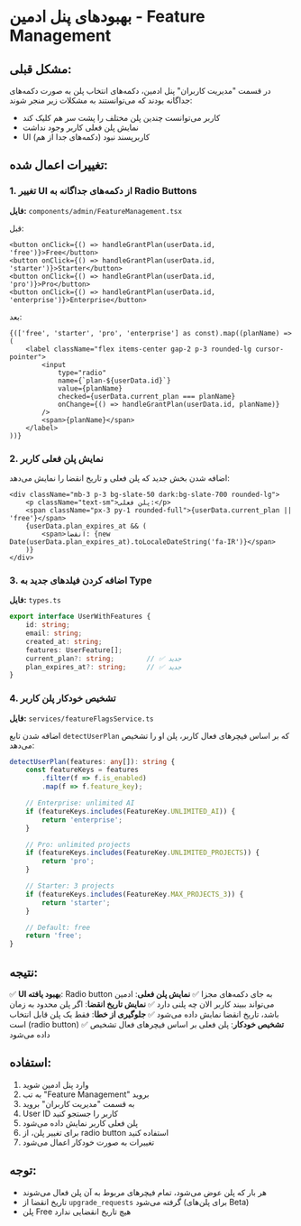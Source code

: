 # بهبودهای پنل ادمین - Feature Management

## مشکل قبلی:
در قسمت "مدیریت کاربران" پنل ادمین، دکمه‌های انتخاب پلن به صورت دکمه‌های جداگانه بودند که می‌توانستند به مشکلات زیر منجر شوند:
- کاربر می‌توانست چندین پلن مختلف را پشت سر هم کلیک کند
- نمایش پلن فعلی کاربر وجود نداشت
- UI کاربرپسند نبود (دکمه‌های جدا از هم)

## تغییرات اعمال شده:

### 1. تغییر UI از دکمه‌های جداگانه به Radio Buttons
**فایل:** `components/admin/FeatureManagement.tsx`

قبل:
```tsx
<button onClick={() => handleGrantPlan(userData.id, 'free')}>Free</button>
<button onClick={() => handleGrantPlan(userData.id, 'starter')}>Starter</button>
<button onClick={() => handleGrantPlan(userData.id, 'pro')}>Pro</button>
<button onClick={() => handleGrantPlan(userData.id, 'enterprise')}>Enterprise</button>
```

بعد:
```tsx
{(['free', 'starter', 'pro', 'enterprise'] as const).map((planName) => (
    <label className="flex items-center gap-2 p-3 rounded-lg cursor-pointer">
        <input
            type="radio"
            name={`plan-${userData.id}`}
            value={planName}
            checked={userData.current_plan === planName}
            onChange={() => handleGrantPlan(userData.id, planName)}
        />
        <span>{planName}</span>
    </label>
))}
```

### 2. نمایش پلن فعلی کاربر
اضافه شدن بخش جدید که پلن فعلی و تاریخ انقضا را نمایش می‌دهد:
```tsx
<div className="mb-3 p-3 bg-slate-50 dark:bg-slate-700 rounded-lg">
    <p className="text-sm">پلن فعلی:</p>
    <span className="px-3 py-1 rounded-full">{userData.current_plan || 'free'}</span>
    {userData.plan_expires_at && (
        <span>انقضا: {new Date(userData.plan_expires_at).toLocaleDateString('fa-IR')}</span>
    )}
</div>
```

### 3. اضافه کردن فیلدهای جدید به Type
**فایل:** `types.ts`

```typescript
export interface UserWithFeatures {
    id: string;
    email: string;
    created_at: string;
    features: UserFeature[];
    current_plan?: string;        // ✅ جدید
    plan_expires_at?: string;     // ✅ جدید
}
```

### 4. تشخیص خودکار پلن کاربر
**فایل:** `services/featureFlagsService.ts`

اضافه شدن تابع `detectUserPlan` که بر اساس فیچرهای فعال کاربر، پلن او را تشخیص می‌دهد:

```typescript
detectUserPlan(features: any[]): string {
    const featureKeys = features
        .filter(f => f.is_enabled)
        .map(f => f.feature_key);

    // Enterprise: unlimited AI
    if (featureKeys.includes(FeatureKey.UNLIMITED_AI)) {
        return 'enterprise';
    }

    // Pro: unlimited projects
    if (featureKeys.includes(FeatureKey.UNLIMITED_PROJECTS)) {
        return 'pro';
    }

    // Starter: 3 projects
    if (featureKeys.includes(FeatureKey.MAX_PROJECTS_3)) {
        return 'starter';
    }

    // Default: free
    return 'free';
}
```

## نتیجه:

✅ **UI بهبود یافته**: Radio button به جای دکمه‌های مجزا
✅ **نمایش پلن فعلی**: ادمین می‌تواند ببیند کاربر الان چه پلنی دارد
✅ **نمایش تاریخ انقضا**: اگر پلن محدود به زمان باشد، تاریخ انقضا نمایش داده می‌شود
✅ **جلوگیری از خطا**: فقط یک پلن قابل انتخاب است (radio button)
✅ **تشخیص خودکار**: پلن فعلی بر اساس فیچرهای فعال تشخیص داده می‌شود

## استفاده:

1. وارد پنل ادمین شوید
2. به تب "Feature Management" بروید
3. به قسمت "مدیریت کاربران" بروید
4. User ID کاربر را جستجو کنید
5. پلن فعلی کاربر نمایش داده می‌شود
6. برای تغییر پلن، از radio button استفاده کنید
7. تغییرات به صورت خودکار اعمال می‌شود

## توجه:
- هر بار که پلن عوض می‌شود، تمام فیچرهای مربوط به آن پلن فعال می‌شوند
- تاریخ انقضا از `upgrade_requests` گرفته می‌شود (برای پلن‌های Beta)
- پلن Free هیچ تاریخ انقضایی ندارد
